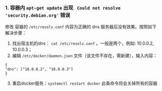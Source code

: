 ### 1. 容器内 `apt-get update` 出现 ` Could not resolve 'security.debian.org'` 错误

修改 容器的 `/etc/resolv.conf` 内容为正确的 dns 服务器后没有效果。按照如下解决步骤：

1. 找出宿主机的dns： `cat /etc/resolv.conf` 。一般是两个，例如: 10.0.0.2, 10.0.0.3；
2. 编辑  `/etc/docker/daemon.json` 文件（该文件不存在，需新建），输入内容：
```
{                                                                          
"dns": ["10.0.0.2", "10.0.0.3"]
}    
```
3. 重启docker服务：`systemctl restart docker` 此条命令将会关掉所有的容器